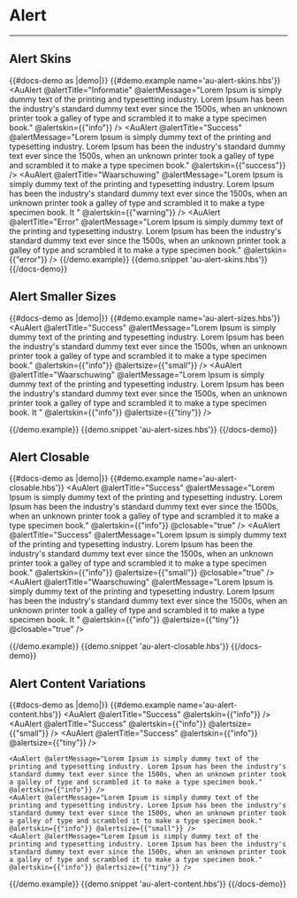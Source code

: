 # Alert

---

## Alert Skins

{{#docs-demo as |demo|}}
  {{#demo.example name='au-alert-skins.hbs'}}
    <AuAlert @alertTitle="Informatie" @alertMessage="Lorem Ipsum is simply dummy text of the printing and typesetting industry. Lorem Ipsum has been the industry's standard dummy text ever since the 1500s, when an unknown printer took a galley of type and scrambled it to make a type specimen book." @alertskin={{"info"}} />
    <AuAlert @alertTitle="Success" @alertMessage="Lorem Ipsum is simply dummy text of the printing and typesetting industry. Lorem Ipsum has been the industry's standard dummy text ever since the 1500s, when an unknown printer took a galley of type and scrambled it to make a type specimen book." @alertskin={{"success"}} />
    <AuAlert @alertTitle="Waarschuwing" @alertMessage="Lorem Ipsum is simply dummy text of the printing and typesetting industry. Lorem Ipsum has been the industry's standard dummy text ever since the 1500s, when an unknown printer took a galley of type and scrambled it to make a type specimen book. It " @alertskin={{"warning"}} />
    <AuAlert @alertTitle="Error" @alertMessage="Lorem Ipsum is simply dummy text of the printing and typesetting industry. Lorem Ipsum has been the industry's standard dummy text ever since the 1500s, when an unknown printer took a galley of type and scrambled it to make a type specimen book." @alertskin={{"error"}} />
  {{/demo.example}}
  {{demo.snippet 'au-alert-skins.hbs'}}
{{/docs-demo}}


## Alert Smaller Sizes

{{#docs-demo as |demo|}}
  {{#demo.example name='au-alert-sizes.hbs'}}
    <AuAlert @alertTitle="Success" @alertMessage="Lorem Ipsum is simply dummy text of the printing and typesetting industry. Lorem Ipsum has been the industry's standard dummy text ever since the 1500s, when an unknown printer took a galley of type and scrambled it to make a type specimen book." @alertskin={{"info"}} @alertsize={{"small"}} />
    <AuAlert @alertTitle="Waarschuwing" @alertMessage="Lorem Ipsum is simply dummy text of the printing and typesetting industry. Lorem Ipsum has been the industry's standard dummy text ever since the 1500s, when an unknown printer took a galley of type and scrambled it to make a type specimen book. It " @alertskin={{"info"}} @alertsize={{"tiny"}} />

  {{/demo.example}}
  {{demo.snippet 'au-alert-sizes.hbs'}}
{{/docs-demo}}


## Alert Closable

{{#docs-demo as |demo|}}
  {{#demo.example name='au-alert-closable.hbs'}}
    <AuAlert @alertTitle="Success" @alertMessage="Lorem Ipsum is simply dummy text of the printing and typesetting industry. Lorem Ipsum has been the industry's standard dummy text ever since the 1500s, when an unknown printer took a galley of type and scrambled it to make a type specimen book." @alertskin={{"info"}} @closable="true" />
    <AuAlert @alertTitle="Success" @alertMessage="Lorem Ipsum is simply dummy text of the printing and typesetting industry. Lorem Ipsum has been the industry's standard dummy text ever since the 1500s, when an unknown printer took a galley of type and scrambled it to make a type specimen book." @alertskin={{"info"}} @alertsize={{"small"}} @closable="true" />
    <AuAlert @alertTitle="Waarschuwing" @alertMessage="Lorem Ipsum is simply dummy text of the printing and typesetting industry. Lorem Ipsum has been the industry's standard dummy text ever since the 1500s, when an unknown printer took a galley of type and scrambled it to make a type specimen book. It " @alertskin={{"info"}} @alertsize={{"tiny"}} @closable="true" />

  {{/demo.example}}
  {{demo.snippet 'au-alert-closable.hbs'}}
{{/docs-demo}}


## Alert Content Variations

{{#docs-demo as |demo|}}
  {{#demo.example name='au-alert-content.hbs'}}
    <AuAlert @alertTitle="Success" @alertskin={{"info"}} />
    <AuAlert @alertTitle="Success" @alertskin={{"info"}} @alertsize={{"small"}} />
    <AuAlert @alertTitle="Success" @alertskin={{"info"}} @alertsize={{"tiny"}} />

    <AuAlert @alertMessage="Lorem Ipsum is simply dummy text of the printing and typesetting industry. Lorem Ipsum has been the industry's standard dummy text ever since the 1500s, when an unknown printer took a galley of type and scrambled it to make a type specimen book." @alertskin={{"info"}} />
    <AuAlert @alertMessage="Lorem Ipsum is simply dummy text of the printing and typesetting industry. Lorem Ipsum has been the industry's standard dummy text ever since the 1500s, when an unknown printer took a galley of type and scrambled it to make a type specimen book." @alertskin={{"info"}} @alertsize={{"small"}} />
    <AuAlert @alertMessage="Lorem Ipsum is simply dummy text of the printing and typesetting industry. Lorem Ipsum has been the industry's standard dummy text ever since the 1500s, when an unknown printer took a galley of type and scrambled it to make a type specimen book." @alertskin={{"info"}} @alertsize={{"tiny"}} />
  {{/demo.example}}
  {{demo.snippet 'au-alert-content.hbs'}}
{{/docs-demo}}

